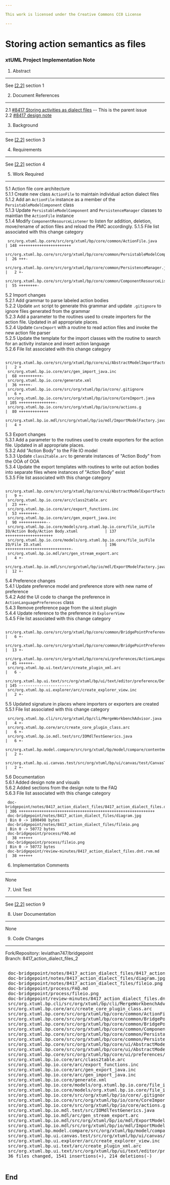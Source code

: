 ```yaml
---

This work is licensed under the Creative Commons CC0 License

---
```


# Storing action semantics as files
### xtUML Project Implementation Note

1. Abstract
-----------
See [[2.2]](#2.2) section 1

2. Document References
----------------------
<a id="2.1"></a>2.1 [#8417 Storing activities as dialect files](https://support.onefact.net/issues/8417) -- This is the parent issue  
<a id="2.2"></a>2.2 [#8417 design note](8417_action_dialect_files.dnt.md)  

3. Background
-------------
See [[2.2]](#2.2) section 3

4. Requirements
---------------
See [[2.2]](#2.2) section 4

5. Work Required
----------------

5.1 Action file core architecture  
5.1.1 Create new class `ActionFile` to maintain individual action dialect files
5.1.2 Add an `ActionFile` instance as a member of the
`PersistableModelComponent` class  
5.1.3 Update `PersistableModelComponent` and `PersistenceManager` classes to
maintian the `ActionFile` instance  
5.1.4 Modify `ComponentResourceListener` to listen for addition, deletion,
move/rename of action files and reload the PMC accordingly.
5.1.5 File list associated with this change category
```
 src/org.xtuml.bp.core/src/org/xtuml/bp/core/common/ActionFile.java                                            | 148 +++++++++++++++++++++++
 src/org.xtuml.bp.core/src/org/xtuml/bp/core/common/PersistableModelComponent.java                             |  26 +++-
 src/org.xtuml.bp.core/src/org/xtuml/bp/core/common/PersistenceManager.java                                    |   2 +-
 src/org.xtuml.bp.core/src/org/xtuml/bp/core/common/ComponentResourceListener.java                             |  55 ++++++++-
```

5.2 Import changes  
5.2.1 Add grammar to parse labeled action bodies  
5.2.2 Update `ant` script to generate this grammar and update `.gitignore` to
ignore files generated from the grammar  
5.2.3 Add a parameter to the routines used to create importers for the action
file. Updated in all appropriate places.  
5.2.4 Update `CoreImport` with a routine to read action files and invoke the new
action file parser  
5.2.5 Update the template for the import classes with the routine to search for
an activity instance and insert action language  
5.2.6 File list associated with this change category
```
 src/org.xtuml.bp.core/src/org/xtuml/bp/core/ui/AbstractModelImportFactory.java                                |   2 +
 src/org.xtuml.bp.io.core/arc/gen_import_java.inc                                                              |  68 ++++++++++-
 src/org.xtuml.bp.io.core/generate.xml                                                                         |  36 +++++-
 src/org.xtuml.bp.io.core/src/org/xtuml/bp/io/core/.gitignore                                                  |   6 +
 src/org.xtuml.bp.io.core/src/org/xtuml/bp/io/core/CoreImport.java                                             | 105 ++++++++++++++++-
 src/org.xtuml.bp.io.core/src/org/xtuml/bp/io/core/actions.g                                                   |  80 +++++++++++++
 src/org.xtuml.bp.io.mdl/src/org/xtuml/bp/io/mdl/ImportModelFactory.java                                       |   4 +
```

5.3 Export changes  
5.3.1 Add a parameter to the routines used to create exporters for the action
file. Updated in all appropriate places.  
5.3.2 Add "Action Body" to the File IO model  
5.3.3 Update `class2table.arc` to generate instances of "Action Body" from the
OOA of OOA  
5.3.4 Update the export templates with routines to write out action bodies into
separate files where instances of "Action Body" exist  
5.3.5 File list associated with this change category
```
 src/org.xtuml.bp.core/src/org/xtuml/bp/core/ui/AbstractModelExportFactory.java                                |   9 +-
 src/org.xtuml.bp.io.core/arc/class2table.arc                                                                  |  23 +++-
 src/org.xtuml.bp.io.core/arc/export_functions.inc                                                             |  53 ++++++++-
 src/org.xtuml.bp.io.core/arc/gen_export_java.inc                                                              |  90 ++++++++++++--
 src/org.xtuml.bp.io.core/models/org.xtuml.bp.io.core/file_io/File IO/Action Body/Action Body.xtuml            | 137 +++++++++++++++++++++
 src/org.xtuml.bp.io.core/models/org.xtuml.bp.io.core/file_io/File IO/File IO.xtuml                            | 196 +++++++++++++++++++++++++++++-
 src/org.xtuml.bp.io.mdl/arc/gen_stream_export.arc                                                             |   4 +-
 src/org.xtuml.bp.io.mdl/src/org/xtuml/bp/io/mdl/ExportModelFactory.java                                       |  12 +-
```

5.4 Preference changes  
5.4.1 Update preference model and preference store with new name of preference  
5.4.2 Add the UI code to change the preference in `ActionLanguagePreferences`
class  
5.4.3 Remove preference page from the ui.text plugin  
5.4.4 Update reference to the preference in `ExplorerView`  
5.4.5 File list associated with this change category
```
 src/org.xtuml.bp.core/src/org/xtuml/bp/core/common/BridgePointPreferencesModel.java                           |   6 +-
 src/org.xtuml.bp.core/src/org/xtuml/bp/core/common/BridgePointPreferencesStore.java                           |  13 +-
 src/org.xtuml.bp.core/src/org/xtuml/bp/core/ui/preferences/ActionLanguagePreferences.java                     |  45 ++++++-
 src/org.xtuml.bp.ui.text/arc/create_plugin_xml.arc                                                            |   6 -
 src/org.xtuml.bp.ui.text/src/org/xtuml/bp/ui/text/editor/preference/DefaultActivityEditorPreferencesPage.java | 145 -----------------------
 src/org.xtuml.bp.ui.explorer/arc/create_explorer_view.inc                                                     |   2 +-
```

5.5 Updated signature in places where importers or exporters are created  
5.5.1 File list associated with this change category  
```
 src/org.xtuml.bp.cli/src/org/xtuml/bp/cli/MergeWorkbenchAdvisor.java                                          |   4 +-
 src/org.xtuml.bp.core/arc/create_core_plugin_class.arc                                                        |   6 +-
 src/org.xtuml.bp.io.mdl.test/src/IOMdlTestGenerics.java                                                       |   6 +-
 src/org.xtuml.bp.model.compare/src/org/xtuml/bp/model/compare/contentmergeviewer/ModelContentMergeViewer.java |   2 +-
 src/org.xtuml.bp.ui.canvas.test/src/org/xtuml/bp/ui/canvas/test/CanvasTest.java                               |   2 +-
```

5.6 Documentation  
5.6.1 Added design note and visuals  
5.6.2 Added sections from the design note to the FAQ  
5.6.3 File list associated with this change category  
```
 doc-bridgepoint/notes/8417_action_dialect_files/8417_action_dialect_files.dnt.md                              | 386 ++++++++++++++++++++++++++++++++++++++++++++++++++++++++++++
 doc-bridgepoint/notes/8417_action_dialect_files/diagram.jpg                                                   | Bin 0 -> 1890498 bytes
 doc-bridgepoint/notes/8417_action_dialect_files/fileio.png                                                    | Bin 0 -> 50772 bytes
 doc-bridgepoint/process/FAQ.md                                                                                |  38 ++++++
 doc-bridgepoint/process/fileio.png                                                                            | Bin 0 -> 50772 bytes
 doc-bridgepoint/review-minutes/8417_action_dialect_files.dnt.rvm.md                                           |  38 ++++++
```

6. Implementation Comments
--------------------------
None

7. Unit Test
------------
See [[2.2]](#2.2) section 9

8. User Documentation
---------------------
None

9. Code Changes
---------------
Fork/Repository: leviathan747/bridgepoint  
Branch: 8417_action_dialect_files_2  

<pre>

 doc-bridgepoint/notes/8417_action_dialect_files/8417_action_dialect_files.dnt.md                              | 386 ++++++++++++++++++++++++++++++++++++++++++++++++++++++++++++
 doc-bridgepoint/notes/8417_action_dialect_files/diagram.jpg                                                   | Bin 0 -> 1890498 bytes
 doc-bridgepoint/notes/8417_action_dialect_files/fileio.png                                                    | Bin 0 -> 50772 bytes
 doc-bridgepoint/process/FAQ.md                                                                                |  38 ++++++
 doc-bridgepoint/process/fileio.png                                                                            | Bin 0 -> 50772 bytes
 doc-bridgepoint/review-minutes/8417_action_dialect_files.dnt.rvm.md                                           |  38 ++++++
 src/org.xtuml.bp.cli/src/org/xtuml/bp/cli/MergeWorkbenchAdvisor.java                                          |   4 +-
 src/org.xtuml.bp.core/arc/create_core_plugin_class.arc                                                        |   6 +-
 src/org.xtuml.bp.core/src/org/xtuml/bp/core/common/ActionFile.java                                            | 148 +++++++++++++++++++++++
 src/org.xtuml.bp.core/src/org/xtuml/bp/core/common/BridgePointPreferencesModel.java                           |   6 +-
 src/org.xtuml.bp.core/src/org/xtuml/bp/core/common/BridgePointPreferencesStore.java                           |  13 +-
 src/org.xtuml.bp.core/src/org/xtuml/bp/core/common/ComponentResourceListener.java                             |  55 ++++++++-
 src/org.xtuml.bp.core/src/org/xtuml/bp/core/common/PersistableModelComponent.java                             |  26 +++-
 src/org.xtuml.bp.core/src/org/xtuml/bp/core/common/PersistenceManager.java                                    |   2 +-
 src/org.xtuml.bp.core/src/org/xtuml/bp/core/ui/AbstractModelExportFactory.java                                |   9 +-
 src/org.xtuml.bp.core/src/org/xtuml/bp/core/ui/AbstractModelImportFactory.java                                |   2 +
 src/org.xtuml.bp.core/src/org/xtuml/bp/core/ui/preferences/ActionLanguagePreferences.java                     |  45 ++++++-
 src/org.xtuml.bp.io.core/arc/class2table.arc                                                                  |  23 +++-
 src/org.xtuml.bp.io.core/arc/export_functions.inc                                                             |  53 ++++++++-
 src/org.xtuml.bp.io.core/arc/gen_export_java.inc                                                              |  90 ++++++++++++--
 src/org.xtuml.bp.io.core/arc/gen_import_java.inc                                                              |  68 ++++++++++-
 src/org.xtuml.bp.io.core/generate.xml                                                                         |  36 +++++-
 src/org.xtuml.bp.io.core/models/org.xtuml.bp.io.core/file_io/File IO/Action Body/Action Body.xtuml            | 137 +++++++++++++++++++++
 src/org.xtuml.bp.io.core/models/org.xtuml.bp.io.core/file_io/File IO/File IO.xtuml                            | 196 +++++++++++++++++++++++++++++-
 src/org.xtuml.bp.io.core/src/org/xtuml/bp/io/core/.gitignore                                                  |   6 +
 src/org.xtuml.bp.io.core/src/org/xtuml/bp/io/core/CoreImport.java                                             | 105 ++++++++++++++++-
 src/org.xtuml.bp.io.core/src/org/xtuml/bp/io/core/actions.g                                                   |  80 +++++++++++++
 src/org.xtuml.bp.io.mdl.test/src/IOMdlTestGenerics.java                                                       |   6 +-
 src/org.xtuml.bp.io.mdl/arc/gen_stream_export.arc                                                             |   4 +-
 src/org.xtuml.bp.io.mdl/src/org/xtuml/bp/io/mdl/ExportModelFactory.java                                       |  12 +-
 src/org.xtuml.bp.io.mdl/src/org/xtuml/bp/io/mdl/ImportModelFactory.java                                       |   4 +
 src/org.xtuml.bp.model.compare/src/org/xtuml/bp/model/compare/contentmergeviewer/ModelContentMergeViewer.java |   2 +-
 src/org.xtuml.bp.ui.canvas.test/src/org/xtuml/bp/ui/canvas/test/CanvasTest.java                               |   2 +-
 src/org.xtuml.bp.ui.explorer/arc/create_explorer_view.inc                                                     |   2 +-
 src/org.xtuml.bp.ui.text/arc/create_plugin_xml.arc                                                            |   6 -
 src/org.xtuml.bp.ui.text/src/org/xtuml/bp/ui/text/editor/preference/DefaultActivityEditorPreferencesPage.java | 145 -----------------------
 36 files changed, 1541 insertions(+), 214 deletions(-)

</pre>

End
---

